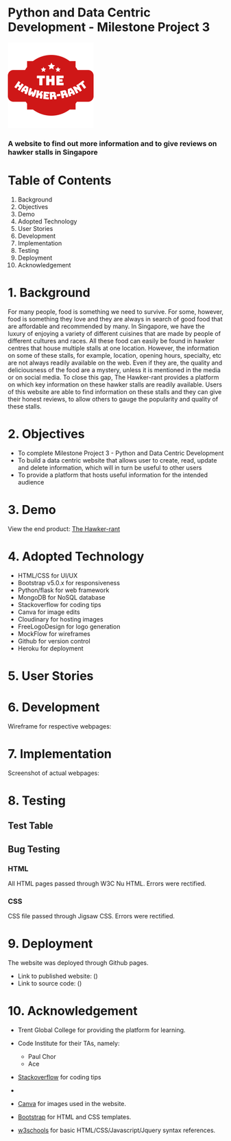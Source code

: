 # Python and Data Centric Development - Milestone Project 3

![The Hawker-rant logo](static/images/logo.png) 
### A website to find out more information and to give reviews on hawker stalls in Singapore

# Table of Contents
1. Background
2. Objectives
3. Demo
4. Adopted Technology
5. User Stories
6. Development
7. Implementation
8. Testing
9. Deployment
10. Acknowledgement

# 1. Background
For many people, food is something we need to survive. For some, however, food is something they love
and they are always in search of good food that are affordable and recommended by many.
In Singapore, we have the luxury of enjoying a variety of different cuisines that are made by people of different
cultures and races. All these food can easily be found in hawker centres that house multiple stalls at one location. 
However, the information on some of these stalls, for example, location, opening hours, specialty, etc are not always
readily available on the web. Even if they are, the quality and deliciousness of the food are a mystery, unless it 
is mentioned in the media or on social media. To close this gap, The Hawker-rant provides a platform on which key 
information on these hawker stalls are readily available. Users of this website are able to find information on these
stalls and they can give their honest reviews, to allow others to gauge the popularity and quality of these stalls.

# 2. Objectives
* To complete Milestone Project 3 - Python and Data Centric Development
* To build a data centric website that allows user to create, read, update and delete information, which will in turn be useful to other users
* To provide a platform that hosts useful information for the intended audience

# 3. Demo
View the end product: [The Hawker-rant](https://farhan-thehawkerrant.herokuapp.com/)

# 4. Adopted Technology
* HTML/CSS for UI/UX
* Bootstrap v5.0.x for responsiveness
* Python/flask for web framework
* MongoDB for NoSQL database
* Stackoverflow for coding tips
* Canva for image edits
* Cloudinary for hosting images
* FreeLogoDesign for logo generation
* MockFlow for wireframes
* Github for version control
* Heroku for deployment

# 5. User Stories


# 6. Development
Wireframe for respective webpages:




# 7. Implementation
Screenshot of actual webpages:



# 8. Testing

## Test Table

<!-- | Test Type | Test | Result | Error Fix |
|:---------:|:-------------:|:-------------:|:-------------:|
| Functionality | Test navbar links among all pages | All links work | NA |
| Functionality | Test links on cards in main page | All links work | NA |
| Functionality | Test API endpoints | Endpoints work as expected | NA |
| Usability | Test API endpoints that may not exist in API database, ie; local Singaporean dishes | Endpoint does not exist. No data retrieved. | Display alert message in UI. If endpoint does not exist, alert message will pop up, informing user that the dish is not found in the "library" |
| Functionality | Test appended table in calorie counter page | Table row appended from the top instead of the bottom | Targeted wrong DOM tree in JS. Rectified by specifying ID |
| Usability | Test BMI & recommended calorie intake formula. Counter checked with physical calculator. | Returns different number from physical calculator | Syntax error in code. Rectified by correcting the syntax |
| Usability | Test user input validation by entering unwanted characters and numbers in input field | Input field accepted unwanted characters and numbers | Accepted characters for input field was not defined in JS file. Rectified by defining the wanted/unwanted characters for each input field |
| Responsiveness | Test responsiveness of navbar collapse using Google Chrome inspect element | Navbar able to collapse in small screen and expand when the collapse button is clicked | NA |
| Responsiveness | Test responsiveness of images and columns using Google Chrome inspect element | Images are resized and columns are restacked | NA | -->


## Bug Testing
### HTML
All HTML pages passed through W3C Nu HTML. Errors were rectified.
    

### CSS
   CSS file passed through Jigsaw CSS. Errors were rectified.
   



# 9. Deployment
The website was deployed through Github pages.
* Link to published website: ()
* Link to source code: ()

# 10. Acknowledgement
* Trent Global College for providing the platform for learning.
* Code Institute for their TAs, namely:
  * Paul Chor
  * Ace
 
* [Stackoverflow](https://stackoverflow.com/) for coding tips
* 
* [Canva](https://www.canva.com/) for images used in the website.
* [Bootstrap](https://getbootstrap.com/) for HTML and CSS templates.
* [w3schools](https://www.w3schools.com/) for basic HTML/CSS/Javascript/Jquery syntax references.
